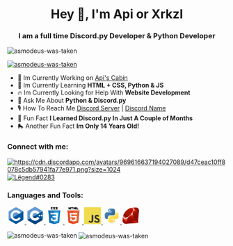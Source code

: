 <h1 align="center">Hey 👋, I'm Api or Xrkzl</h1>
<h3 align="center">I am a full time Discord.py Developer & Python Developer</h3>

<p align="left"> <img src="https://komarev.com/ghpvc/?username=api-was-taken&label=Profile%20views&color=0e75b6&style=flat" alt="asmodeus-was-taken" /> </p>

<p align="left"> <a href="https://github.com/ryo-ma/github-profile-trophy"><img src="https://github-profile-trophy.vercel.app/?username=api-was-taken" alt="asmodeus-was-taken" /></a> </p>

- 🔭 Im Currently Working on [Api's Cabin](http://discord.apilol.xyz)
- 📌 Im Currently Learning **HTML + CSS, Python & JS**
- 🔥 Im Currently Looking for Help With **Website Development**
- 🙋 Ask Me About **Python & Discord.py**
- 🎙 How To Reach Me [Discord Server](http://discord.apilol.xyz) | [Discord Name](https://pastebin.com/BXTQamYf)
- 🎢 Fun Fact **I Learned Discord.py In Just A Couple of Months**
- 🛼 Another Fun Fact **Im Only 14 Years Old!**

<h3 align="left">Connect with me:</h3>
<p align="left">
<a href="http://ez.apilol.xyz" target="_blank"><img align="center" src="https://cdn.discordapp.com/avatars/969616637194027089/d47ceac10ff8078c5db57941fa77e971.png?size=1024" alt="https://cdn.discordapp.com/avatars/969616637194027089/d47ceac10ff8078c5db57941fa77e971.png?size=1024" height="30" width="30" /></a>
<a href="http://discord.apilol.xyz" target="_blank"><img align="center" src="https://raw.githubusercontent.com/rahuldkjain/github-profile-readme-generator/master/src/images/icons/Social/discord.svg" alt="Lëgend#0283" height="30" width="40" /></a>
</p>

<h3 align="left">Languages and Tools:</h3>
<p align="left"> <a href="https://www.cprogramming.com/" target="_blank" rel="noreferrer"> <img src="https://raw.githubusercontent.com/devicons/devicon/master/icons/c/c-original.svg" alt="c" width="40" height="40"/> </a> <a href="https://www.w3schools.com/cpp/" target="_blank" rel="noreferrer"> <img src="https://raw.githubusercontent.com/devicons/devicon/master/icons/cplusplus/cplusplus-original.svg" alt="cplusplus" width="40" height="40"/> </a> <a href="https://www.w3schools.com/css/" target="_blank" rel="noreferrer"> <img src="https://raw.githubusercontent.com/devicons/devicon/master/icons/css3/css3-original-wordmark.svg" alt="css3" width="40" height="40"/> </a> <a href="https://www.w3.org/html/" target="_blank" rel="noreferrer"> <img src="https://raw.githubusercontent.com/devicons/devicon/master/icons/html5/html5-original-wordmark.svg" alt="html5" width="40" height="40"/> </a> <a href="https://developer.mozilla.org/en-US/docs/Web/JavaScript" target="_blank" rel="noreferrer"> <img src="https://raw.githubusercontent.com/devicons/devicon/master/icons/javascript/javascript-original.svg" alt="javascript" width="40" height="40"/> </a> <a href="https://www.python.org" target="_blank" rel="noreferrer"> <img src="https://raw.githubusercontent.com/devicons/devicon/master/icons/python/python-original.svg" alt="python" width="40" height="40"/> </a> <a href="https://www.ruby-lang.org/en/" target="_blank" rel="noreferrer"> <img src="https://raw.githubusercontent.com/devicons/devicon/master/icons/ruby/ruby-original.svg" alt="ruby" width="40" height="40"/> </a> </p>

<p><img align="left" src="https://github-readme-stats.vercel.app/api/top-langs?username=api-was-taken&show_icons=true&locale=en&layout=compact" alt="asmodeus-was-taken" /></p>

<p>&nbsp;<img align="center" src="https://github-readme-stats.vercel.app/api?username=api-was-taken&show_icons=true&locale=en" alt="asmodeus-was-taken" /></p>
